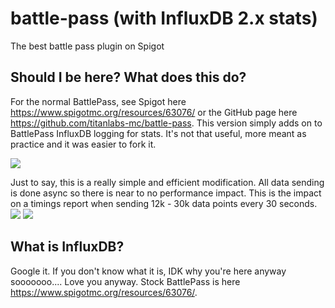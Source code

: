 # battle-pass (with InfluxDB 2.x stats)
The best battle pass plugin on Spigot

## Should I be here? What does this do?

For the normal BattlePass, see Spigot here https://www.spigotmc.org/resources/63076/ or the GitHub page here https://github.com/titanlabs-mc/battle-pass. This version simply adds on to BattlePass InfluxDB logging for stats. It's not that useful, more meant as practice and it was easier to fork it.

<img src="https://zak.pink/2020/07/Same-Zanzibardaygecko-8486.jpg">

Just to say, this is a really simple and efficient modification. All data sending is done async so there is near to no performance impact. This is the impact on a timings report when sending 12k - 30k data points every 30 seconds.
<img src="https://zak.pink/2020/07/First-Vipersquid-8481.jpg"> <img src="https://zak.pink/2020/07/Cruel-Blackbird-8484.jpg">

## What is InfluxDB?

Google it. If you don't know what it is, IDK why you're here anyway sooooooo.... Love you anyway. Stock BattlePass is here https://www.spigotmc.org/resources/63076/.
